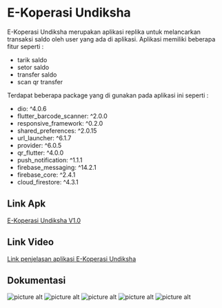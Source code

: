 # E-Koperasi Undiksha

E-Koperasi Undiksha merupakan aplikasi replika untuk melancarkan transaksi saldo oleh user yang ada di aplikasi. Aplikasi memiliki beberapa fitur seperti :
- tarik saldo
- setor saldo
- transfer saldo
- scan qr transfer

Terdapat beberapa package yang di gunakan pada aplikasi ini seperti :
- dio: ^4.0.6
- flutter_barcode_scanner: ^2.0.0
- responsive_framework: ^0.2.0
- shared_preferences: ^2.0.15
- url_launcher: ^6.1.7
- provider: ^6.0.5
- qr_flutter: ^4.0.0
- push_notification: ^1.1.1
- firebase_messaging: ^14.2.1
- firebase_core: ^2.4.1
- cloud_firestore: ^4.3.1

## Link Apk
[E-Koperasi Undiksha V1.0](https://drive.google.com/drive/folders/1-ODcuu_6Uajot92qPoort8GBtnU_loe2?usp=sharing)

## Link Video
[Link penjelasan aplikasi E-Koperasi Undiksha](https://youtu.be/wHiTsAUJC8o)

## Dokumentasi
![picture alt](/assets/readme/1.jpg "Title is optional")
![picture alt](/assets/readme/2.jpg "Title is optional")
![picture alt](/assets/readme/3.jpg "Title is optional")
![picture alt](/assets/readme/4.jpg "Title is optional")
![picture alt](/assets/readme/5.jpg "Title is optional")

